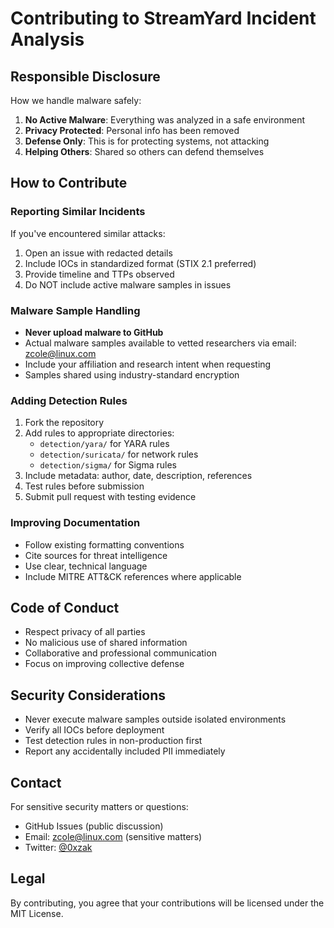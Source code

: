 # Contributing to StreamYard Incident Analysis

## Responsible Disclosure

How we handle malware safely:

1. **No Active Malware**: Everything was analyzed in a safe environment
2. **Privacy Protected**: Personal info has been removed
3. **Defense Only**: This is for protecting systems, not attacking
4. **Helping Others**: Shared so others can defend themselves

## How to Contribute

### Reporting Similar Incidents
If you've encountered similar attacks:
1. Open an issue with redacted details
2. Include IOCs in standardized format (STIX 2.1 preferred)
3. Provide timeline and TTPs observed
4. Do NOT include active malware samples in issues

### Malware Sample Handling
- **Never upload malware to GitHub**
- Actual malware samples available to vetted researchers via email: zcole@linux.com
- Include your affiliation and research intent when requesting
- Samples shared using industry-standard encryption

### Adding Detection Rules
1. Fork the repository
2. Add rules to appropriate directories:
   - `detection/yara/` for YARA rules
   - `detection/suricata/` for network rules
   - `detection/sigma/` for Sigma rules
3. Include metadata: author, date, description, references
4. Test rules before submission
5. Submit pull request with testing evidence

### Improving Documentation
- Follow existing formatting conventions
- Cite sources for threat intelligence
- Use clear, technical language
- Include MITRE ATT&CK references where applicable

## Code of Conduct

- Respect privacy of all parties
- No malicious use of shared information
- Collaborative and professional communication
- Focus on improving collective defense

## Security Considerations

- Never execute malware samples outside isolated environments
- Verify all IOCs before deployment
- Test detection rules in non-production first
- Report any accidentally included PII immediately

## Contact

For sensitive security matters or questions:
- GitHub Issues (public discussion)
- Email: zcole@linux.com (sensitive matters)
- Twitter: [@0xzak](https://x.com/0xzak)

## Legal

By contributing, you agree that your contributions will be licensed under the MIT License.